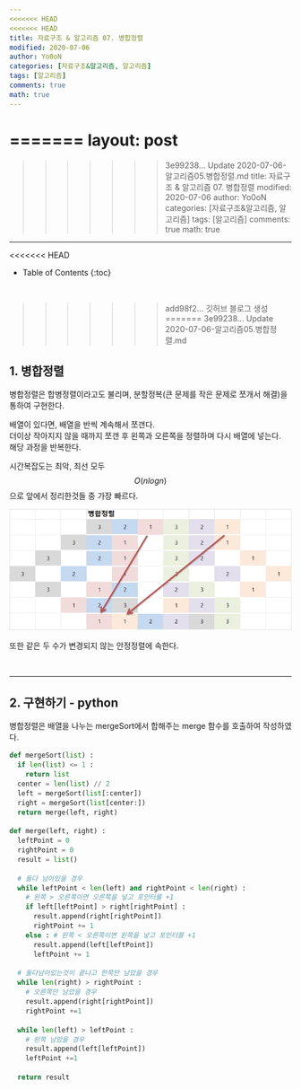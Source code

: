 ```yaml
---
<<<<<<< HEAD
<<<<<<< HEAD
title: 자료구조 & 알고리즘 07. 병합정렬
modified: 2020-07-06
author: Yo0oN
categories: [자료구조&알고리즘, 알고리즘]
tags: [알고리즘]
comments: true
math: true
---
```


=======
layout: post
=======
>>>>>>> 3e99238... Update 2020-07-06-알고리즘05.병합정렬.md
title: 자료구조 & 알고리즘 07. 병합정렬
modified: 2020-07-06
author: Yo0oN
categories: [자료구조&알고리즘, 알고리즘]
tags: [알고리즘]
comments: true
math: true
---

<<<<<<< HEAD
* Table of Contents
{:toc}

<br>

>>>>>>> add98f2... 깃허브 블로그 생성
=======
>>>>>>> 3e99238... Update 2020-07-06-알고리즘05.병합정렬.md
## 1. 병합정렬

병합정렬은 합병정렬이라고도 불리며, 분할정복(큰 문제를 작은 문제로 쪼개서 해결)을 통하여 구현한다.

배열이 있다면, 배열을 반씩 계속해서 쪼갠다.<br>
더이상 작아지지 않을 때까지 쪼갠 후 왼쪽과 오른쪽을 정렬하며 다시 배열에 넣는다.<br>
해당 과정을 반복한다.

시간복잡도는 최악, 최선 모두 $$O(n log n)$$으로 앞에서 정리한것들 중 가장 빠르다.

![병합정렬](/images/posts/Algorithm/05.MergeSort/01.jpg)

또한 같은 두 수가 변경되지 않는 안정정렬에 속한다.

<br>
<hr>

## 2. 구현하기 - python

병합정렬은 배열을 나누는 mergeSort에서 합해주는 merge 함수를 호출하여 작성하였다.

```python
def mergeSort(list) :
  if len(list) <= 1 :
    return list
  center = len(list) // 2
  left = mergeSort(list[:center])
  right = mergeSort(list[center:])
  return merge(left, right)

def merge(left, right) :
  leftPoint = 0
  rightPoint = 0
  result = list()

  # 둘다 남아있을 경우
  while leftPoint < len(left) and rightPoint < len(right) :
    # 왼쪽 > 오른쪽이면 오른쪽을 넣고 포인터를 +1
    if left[leftPoint] > right[rightPoint] :
      result.append(right[rightPoint])
      rightPoint += 1
    else : # 왼쪽 < 오른쪽이면 왼쪽을 넣고 포인터를 +1
      result.append(left[leftPoint])
      leftPoint += 1
    
  # 둘다남아있는것이 끝나고 한쪽만 남았을 경우
  while len(right) > rightPoint :
    # 오른쪽만 남았을 경우
    result.append(right[rightPoint])
    rightPoint +=1
    
  while len(left) > leftPoint :
    # 왼쪽 남았을 경우
    result.append(left[leftPoint])
    leftPoint +=1

  return result
```
